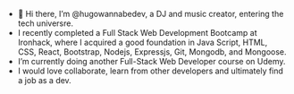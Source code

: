 - 👋 Hi there, I’m @hugowannabedev, a DJ and music creator, entering the tech universre.
- I recently completed a Full Stack Web Development Bootcamp at Ironhack, where I acquired a good foundation in Java Script, HTML, CSS, React, Bootstrap, Nodejs, Expressjs, Git, Mongodb, and Mongoose. 
- I’m currently doing another Full-Stack Web Developer course on Udemy.
- I would love collaborate, learn from other developers and ultimately find a job as a dev.


